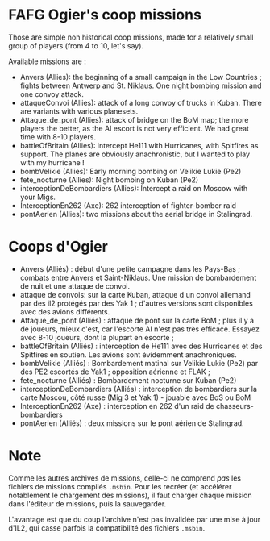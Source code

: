 # FAFG Ogier's coop missions

Those are simple non historical coop missions, made for a relatively small group of players (from 4 to 10, let's say).

Available missions are :

- Anvers  (Allies): the beginning of a small campaign in the Low Countries ; fights between Antwerp and St. Niklaus. One night bombing mission and one convoy attack.
- attaqueConvoi (Allies): attack of a long convoy of trucks in Kuban. There are variants with various planesets.
- Attaque_de_pont  (Allies): attack of bridge on the BoM map; the more players the better, as the AI escort is not very efficient. We had great time with 8-10 players.
- battleOfBritain (Allies): intercept He111 with Hurricanes, with Spitfires as support. The planes are obviously anachronistic, but I wanted to play with my hurricane !
- bombVelikie (Allies): Early morning bombing on Velikie Lukie (Pe2)
- fete_nocturne (Allies): Night bombing on Kuban (Pe2)
- interceptionDeBombardiers (Allies): Intercept a raid on Moscow with your Migs. 
- InterceptionEn262 (Axe): 262 interception of fighter-bomber raid
- pontAerien (Allies): two missions about the aerial bridge in Stalingrad. 


# Coops d'Ogier


- Anvers (Alliés) : début d'une petite campagne dans les Pays-Bas ; combats entre Anvers et Saint-Niklaus. Une mission de bombardement de nuit et une attaque de convoi.
- attaque de convois: sur la carte Kuban, attaque d'un convoi allemand par des il2 protégés par des Yak 1 ; d'autres versions sont disponibles avec des avions différents.
- Attaque_de_pont (Alliés) : attaque de pont sur la carte BoM ; plus il y a de joueurs, mieux c'est, car l'escorte AI n'est pas très efficace. Essayez avec 8-10 joueurs, dont la plupart en escorte ;
- battleOfBritain (Alliés) : interception de He111 avec des Hurricanes et des Spitfires en soutien. Les avions sont évidemment anachroniques.
- bombVelikie (Alliés) : Bombardement matinal sur Velikie Lukie (Pe2) par des PE2 escortés de Yak1 ; opposition aérienne et FLAK ;
- fete_nocturne (Alliés) : Bombardement nocturne sur Kuban (Pe2)
- interceptionDeBombardiers (Alliés) : interception de bombardiers sur la carte Moscou, côté russe (Mig 3 et Yak 1) - jouable avec BoS ou BoM
- InterceptionEn262 (Axe) : interception en 262 d'un raid de chasseurs-bombardiers
- pontAerien (Alliés) : deux missions sur le pont aérien de Stalingrad. 


# Note

Comme les autres archives de missions, celle-ci ne comprend *pas* les fichiers de missions compilés `.msbin`. Pour les recréer (et accélérer notablement le chargement des missions), il faut charger chaque mission dans l'éditeur de missions, puis la sauvegarder.

L'avantage est que du coup l'archive n'est pas invalidée par une mise à jour d'IL2, qui casse parfois la compatibilité des fichiers `.msbin`.


